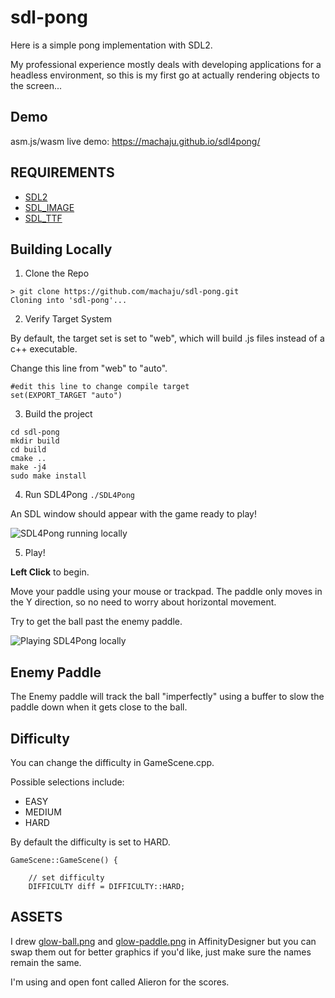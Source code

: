 # sdl-pong
Here is a simple pong implementation with SDL2. 

My professional experience mostly deals with developing applications for a headless environment, so this is my first go at actually rendering objects to the screen...  

## Demo 
asm.js/wasm live demo: https://machaju.github.io/sdl4pong/



## REQUIREMENTS

- [SDL2](https://www.libsdl.org/download-2.0.php)
- [SDL_IMAGE](https://www.libsdl.org/projects/SDL_image/)
- [SDL_TTF](https://www.libsdl.org/projects/SDL_ttf/)

## Building Locally
1. Clone the Repo
   
``` 
> git clone https://github.com/machaju/sdl-pong.git
Cloning into 'sdl-pong'...
```

2. Verify Target System

By default, the target set  is set to "web", which will build .js files instead of a c++ executable.

Change this line from "web" to "auto". 
```
#edit this line to change compile target 
set(EXPORT_TARGET "auto")
```

3. Build the project 
``` 
cd sdl-pong
mkdir build
cd build 
cmake ..
make -j4
sudo make install
```

4. Run SDL4Pong
```./SDL4Pong```

An SDL window should appear with the game ready to play!  

![SDL4Pong running locally](/images/SDL4Pong-1.png "SDL4Pong")

5. Play! 

**Left Click** to begin. 

Move your paddle using your mouse or trackpad. The paddle only moves in the Y direction, so no need to worry about horizontal movement. 

Try to get the ball past the enemy paddle. 

![Playing SDL4Pong locally](/images/SDL4Pong-2.png "SDL4PongPlaying")


## Enemy Paddle
The Enemy paddle will track the ball "imperfectly" using a buffer to slow the paddle down when it gets close to the ball. 

## Difficulty 
You can change the difficulty in GameScene.cpp.

Possible selections include: 

- EASY
- MEDIUM
- HARD


By default the difficulty is set to HARD. 

```
GameScene::GameScene() {

    // set difficulty
    DIFFICULTY diff = DIFFICULTY::HARD;
```

## ASSETS
I drew [glow-ball.png](assets/glow-ball.png) and [glow-paddle.png](assets/glow-paddle.png) in AffinityDesigner but you can swap them out for better graphics if you'd like, just make sure the names remain the same. 

I'm using and open font called Alieron for the scores. 

